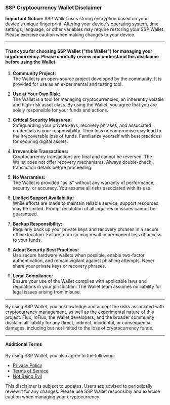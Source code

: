 ### SSP Cryptocurrency Wallet Disclaimer

**Important Notice:** SSP Wallet uses strong encryption based on your device's unique fingerprint. Altering your device's operating system, time settings, language, or other variables may require restoring your SSP Wallet. Please exercise caution when making changes to your device.

---

#### Thank you for choosing SSP Wallet ("the Wallet") for managing your cryptocurrency. Please carefully review and understand this disclaimer before using the Wallet.

1. **Community Project:**  
   The Wallet is an open-source project developed by the community. It is provided for use as an experimental and testing tool.

2. **Use at Your Own Risk:**  
   The Wallet is a tool for managing cryptocurrencies, an inherently volatile and high-risk asset class. By using the Wallet, you agree that you are solely responsible for your funds and actions.

3. **Critical Security Measures:**  
   Safeguarding your private keys, recovery phrases, and associated credentials is your responsibility. Their loss or compromise may lead to the irrecoverable loss of funds. Familiarize yourself with best practices for securing digital assets.

4. **Irreversible Transactions:**  
   Cryptocurrency transactions are final and cannot be reversed. The Wallet does not offer recovery mechanisms. Always double-check transaction details before proceeding.

5. **No Warranties:**  
   The Wallet is provided "as is" without any warranty of performance, security, or accuracy. You assume all risks associated with its use.

6. **Limited Support Availability:**  
   While efforts are made to maintain reliable service, support resources may be limited. Prompt resolution of all inquiries or issues cannot be guaranteed.

7. **Backup Responsibility:**  
   Regularly back up your private keys and recovery phrases in a secure offline location. Failure to do so may result in permanent loss of access to your funds.

8. **Adopt Security Best Practices:**  
   Use secure hardware wallets when possible, enable two-factor authentication, and remain vigilant against phishing attempts. Never share your private keys or recovery phrases.

9. **Legal Compliance:**  
   Ensure your use of the Wallet complies with applicable laws and regulations in your jurisdiction. The Wallet team assumes no liability for legal issues arising from misuse.

---

By using SSP Wallet, you acknowledge and accept the risks associated with cryptocurrency management, as well as the experimental nature of this project. Flux, InFlux, the Wallet developers, and the broader community disclaim all liability for any direct, indirect, incidental, or consequential damages, including but not limited to the loss of cryptocurrency funds.

---

#### Additional Terms
By using SSP Wallet, you also agree to the following:  
- [Privacy Policy](https://sspwallet.io/privacy-policy)  
- [Terms of Service](https://sspwallet.io/terms-of-service)  
- [Not Being Evil](https://www.youtube.com/watch?v=GJVk_LfASxk&ab_channel=FluxLabs)

This disclaimer is subject to updates. Users are advised to periodically review it for any changes. Please use SSP Wallet responsibly and exercise caution when managing your cryptocurrency.
